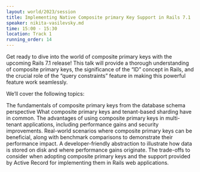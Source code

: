 ```yaml
---
layout: world/2023/session
title: Implementing Native Composite primary Key Support in Rails 7.1
speaker: nikita-vasilevsky.md
time: 15:00 - 15:30
location: Track 1
running_order: 14
---
```


Get ready to dive into the world of composite primary keys with the upcoming Rails 7.1 release! This talk will provide a thorough understanding of composite primary keys, the significance of the “ID” concept in Rails, and the crucial role of the “query constraints” feature in making this powerful feature work seamlessly.

We’ll cover the following topics:

The fundamentals of composite primary keys from the database schema perspective
What composite primary keys and tenant-based sharding have in common.
The advantages of using composite primary keys in multi-tenant applications, including performance gains and security improvements.
Real-world scenarios where composite primary keys can be beneficial, along with benchmark comparisons to demonstrate their performance impact.
A developer-friendly abstraction to illustrate how data is stored on disk and where performance gains originate.
The trade-offs to consider when adopting composite primary keys and the support provided by Active Record for implementing them in Rails web applications.
